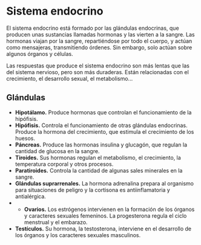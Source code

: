 # Sistema endocrino

El sistema endocrino está formado por las glándulas endocrinas, que producen unas sustancias llamadas hormonas y las vierten a la sangre. Las hormonas viajan por la sangre, repartiéndose por todo el cuerpo, y actúan como mensajeras, transmitiendo órdenes. Sin embargo, solo actúan sobre algunos órganos y células.

Las respuestas que produce el sistema endocrino son más lentas que las del sistema nervioso, pero son más duraderas. Están relacionadas con el crecimiento, el desarrollo sexual, el metabolismo...

## Glándulas

* **Hipotálamo.** Produce hormonas que controlan el funcionamiento de la hipófisis.
* **Hipófisis.** Controla el funcionamiento de otras glándulas endocrinas. Produce la hormona del crecimiento, que estimula el crecimiento de los huesos.
* **Páncreas.** Produce las hormonas insulina y glucagón, que regulan la cantidad de glucosa en la sangre.
* **Tiroides.** Sus hormonas regulan el metabolismo, el crecimiento, la temperatura corporal y otros procesos.
* **Paratiroides.** Controla la cantidad de algunas sales minerales en la sangre.
* **Glándulas suprarrenales.** La hormona adrenalina prepara al organismo para situaciones de peligro y la cortisona es antiinflamatoria y antialérgica.
* * **Ovarios.** Los estrógenos intervienen en la formación de los órganos y caracteres sexuales femeninos. La progesterona regula el ciclo menstrual y el embarazo.
* **Testículos.** Su hormona, la testosterona, interviene en el desarrollo de los órganos y los caracteres sexuales masculinos.